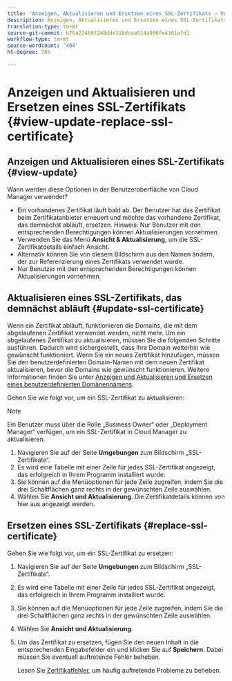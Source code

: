 ```yaml
---
title: 'Anzeigen, Aktualisieren und Ersetzen eines SSL-Zertifikats – Verwalten von SSL '
description: Anzeigen, Aktualisieren und Ersetzen eines SSL-Zertifikats – Verwalten von SSL-Zertifikaten
translation-type: tm+mt
source-git-commit: b76a22469f248dde316dcaa514a906fe4361afd1
workflow-type: tm+mt
source-wordcount: '404'
ht-degree: 76%

---
```



# Anzeigen und Aktualisieren und Ersetzen eines SSL-Zertifikats {#view-update-replace-ssl-certificate}

## Anzeigen und Aktualisieren eines SSL-Zertifikats {#view-update}

Wann werden diese Optionen in der Benutzeroberfläche von Cloud Manager verwendet?

* Ein vorhandenes Zertifikat läuft bald ab. Der Benutzer hat das Zertifikat beim Zertifikatanbieter erneuert und möchte das vorhandene Zertifikat, das demnächst abläuft, ersetzen. Hinweis: Nur Benutzer mit den entsprechenden Berechtigungen können Aktualisierungen vornehmen.
* Verwenden Sie das Menü **Ansicht &amp; Aktualisierung**, um die SSL-Zertifikatdetails einfach Ansicht.
* Alternativ können Sie von diesem Bildschirm aus den Namen ändern, der zur Referenzierung eines Zertifikats verwendet wurde.
* Nur Benutzer mit den entsprechenden Berechtigungen können Aktualisierungen vornehmen.


## Aktualisieren eines SSL-Zertifikats, das demnächst abläuft {#update-ssl-certificate}

Wenn ein Zertifikat abläuft, funktionieren die Domains, die mit dem abgelaufenen Zertifikat verwendet werden, nicht mehr. Um ein abgelaufenes Zertifikat zu aktualisieren, müssen Sie die folgenden Schritte ausführen. Dadurch wird sichergestellt, dass Ihre Domain weiterhin wie gewünscht funktioniert. Wenn Sie ein neues Zertifikat hinzufügen, müssen Sie den benutzerdefinierten Domain-Namen mit dem neuen Zertifikat aktualisieren, bevor die Domains wie gewünscht funktionieren. Weitere Informationen finden Sie unter [Anzeigen und Aktualisieren und Ersetzen eines benutzerdefinierten Domänennamens](/help/implementing/cloud-manager/custom-domain-names/view-update-replace-custom-domain-name.md).

Gehen Sie wie folgt vor, um ein SSL-Zertifikat zu aktualisieren:

>[!NOTE]
>Ein Benutzer muss über die Rolle „Business Owner“ oder „Deployment Manager“ verfügen, um ein SSL-Zertifikat in Cloud Manager zu aktualisieren.

1. Navigieren Sie auf der Seite **Umgebungen** zum Bildschirm „SSL-Zertifikate“.
1. Es wird eine Tabelle mit einer Zeile für jedes SSL-Zertifikat angezeigt, das erfolgreich in Ihrem Programm installiert wurde.
1. Sie können auf die Menüoptionen für jede Zeile zugreifen, indem Sie die drei Schaltflächen ganz rechts in der gewünschten Zeile auswählen.
1. Wählen Sie **Ansicht und Aktualisierung**. Die Zertifikatdetails können von hier aus angezeigt werden.

## Ersetzen eines SSL-Zertifikats {#replace-ssl-certificate}

Gehen Sie wie folgt vor, um ein SSL-Zertifikat zu ersetzen:

1. Navigieren Sie auf der Seite **Umgebungen** zum Bildschirm „SSL-Zertifikate“.
1. Es wird eine Tabelle mit einer Zeile für jedes SSL-Zertifikat angezeigt, das erfolgreich in Ihrem Programm installiert wurde.
1. Sie können auf die Menüoptionen für jede Zeile zugreifen, indem Sie die drei Schaltflächen ganz rechts in der gewünschten Zeile auswählen.
1. Wählen Sie **Ansicht und Aktualisierung**.
1. Um das Zertifikat zu ersetzen, fügen Sie den neuen Inhalt in die entsprechenden Eingabefelder ein und klicken Sie auf **Speichern**. Dabei müssen Sie eventuell auftretende Fehler beheben.

   Lesen Sie [Zertifikatfehler](/help/implementing/cloud-manager/managing-ssl-certifications/add-ssl-certificate.md#certificate-error), um häufig auftretende Probleme zu beheben.